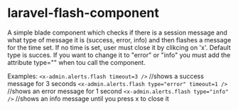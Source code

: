 # laravel-flash-component
A simple blade component which checks if there is a session message and what type of message it is (success, error, info) and then flashes a message for the time set. If no time is set, user must close it by clikcing on 'x'.
Default type is succes. If you want to change it to "error" or "info" you must add the attribute type="" when tou call the component. 

Examples: 
``<x-admin.alerts.flash timeout=3 />`` //shows a success message for 3 seconds
``<x-admin.alerts.flash type="error" timeout=1 />`` //shows an error message for 1 second
``<x-admin.alerts.flash type="info" />`` //shows an info message until you press x to close it
